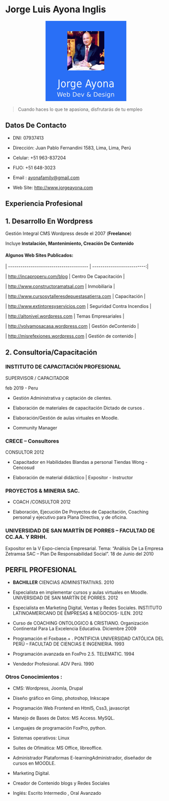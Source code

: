 # Jorge Luis Ayona Inglis

<center><img src="/logo2.png"> </center>

> Cuando haces lo que te apasiona, disfrutarás de tu empleo

## Datos De Contacto

- DNI: 07937413

- Dirección: Juan Pablo Fernandini 1583, Lima, Lima, Perú

- Celular: +51 963-837204

- FIJO: +51 648-3023

- Email : ayonafamily@gmail.com

- Web Site: http://www.jorgeayona.com

## Experiencia Profesional

## 1. Desarrollo En Wordpress

Gestión Integral CMS Wordpress desde el 2007 (__Freelance__)

Incluye **Instalación, Mantenimiento, Creación De Contenido**

#### Algunos Web Sites Publicados:

| --------------------------------------- | --------------------------:|

| http://incaproperu.com/blog | Centro De Capacitación |

| http://www.constructoramatsal.com | Inmobiliaria |

| http://www.cursosytalleresdepuestasatierra.com | Capacitación |

| http://www.extintoresyservicios.com | Seguridad Contra Incendios |

| http://altonivel.wordpress.com | Temas Empresariales |

| http://volvamosacasa.wordpress.com | Gestión deContenido |

| http://misrefexiones.wordpress.com | Gestión de contenido |

## 2. Consultoria/Capacitación

### INSTITUTO DE CAPACITACIÓN PROFESIONAL

SUPERVISOR / CAPACITADOR

feb 2019 - Peru

- Gestión Administrativa y captación de clientes.

- Elaboración de materiales de capacitación Dictado de cursos .

- Elaboración/Gestión de aulas virtuales en Moodle.

- Community Manager

### CRECE – Consultores

CONSULTOR 2012 

- Capacitador en Habilidades Blandas a personal Tiendas Wong - Cencosud

- Elaboración de material didáctiico | Expositor - Instructor

### PROYECTOS & MINERIA SAC.

- COACH /CONSULTOR 2012 

- Elaboración, Ejecución De Proyectos de Capacitación, Coaching personal y ejecutivo para Plana Directiva, y de oficina.

### UNIVERSIDAD DE SAN MARTÍN DE PORRES – FACULTAD DE CC.AA. Y RRHH.

Expositor en la V Expo-ciencia Empresarial. Tema: “Análisis De La Empresa Zetramsa SAC – Plan De Responsabilidad Social”. 18 de Junio del 2010

## PERFIL PROFESIONAL

- **BACHILLER** CIENCIAS ADMINISTRATIVAS.  2010

- Especialista en implementar cursos y aulas virtuales en Moodle. UNIVERSIDAD DE SAN MARTÍN DE PORRES. 2012

- Especialista en Marketing Digital, Ventas y Redes Sociales.  INSTITUTO LATINOAMERICANO DE EMPRESAS & NEGOCIOS- ILEN. 2012

-  Curso de COACHING ONTOLOGICO & CRISTIANO. Organización Continental Para La Excelencia Educativa. Diciembre 2009

- Programación el Foxbase.+ . PONTIFICIA UNIVERSIDAD CATÓLICA DEL PERÚ – FACULTAD DE CIENCIAS E INGENIERIA. 1993

- Programación avanzada en FoxPro 2.5. TELEMATIC. 1994

- Vendedor Profesional. ADV Perú.  1990

### Otros Conocimientos :

- CMS: Wordpress, Joomla, Drupal

- Diseño gráfico en Gimp, photoshop, Inkscape

-  Programación Web Frontend en Html5, Css3, javascript

- Manejo de Bases de Datos: MS Access. MySQL.

- Lenguajes de programación FoxPro, python.

-  Sistemas operativos: Linux

- Suites de Ofimática: MS Office, libreoffice.

-  Administrador Plataformas E-learningAdministrador, diseñador de cursos en MOODLE.

- Marketing Digital.

- Creador de Contenido blogs y Redes Sociales

- Inglés: Escrito Intermedio , Oral Avanzado




